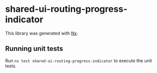 # shared-ui-routing-progress-indicator

This library was generated with [Nx](https://nx.dev).

## Running unit tests

Run `nx test shared-ui-routing-progress-indicator` to execute the unit tests.
